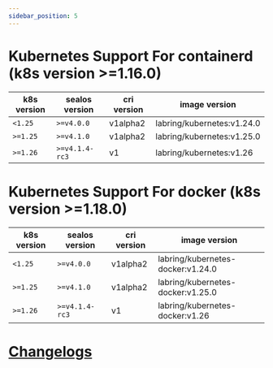 ```yaml
---
sidebar_position: 5
---
```


# Kubernetes Support For containerd (k8s version >=1.16.0)


| k8s version | sealos version | cri version | image version                                                 |
|-------------|----------------|-------------|---------------------------------------------------------------|
| `<1.25`     | `>=v4.0.0`     | v1alpha2    | labring/kubernetes:v1.24.0                                    |
| `>=1.25`    | `>=v4.1.0`     | v1alpha2    | labring/kubernetes:v1.25.0                                    |
| `>=1.26`    | `>=v4.1.4-rc3` | v1          | labring/kubernetes:v1.26 |

# Kubernetes Support For docker (k8s version >=1.18.0)

| k8s version | sealos version | cri version | image version                                                               |
|-------------|----------------|-------------|-----------------------------------------------------------------------------|
| `<1.25`     | `>=v4.0.0`     | v1alpha2    | labring/kubernetes-docker:v1.24.0                                           |
| `>=1.25`    | `>=v4.1.0`     | v1alpha2    | labring/kubernetes-docker:v1.25.0                                           |
| `>=1.26`    | `>=v4.1.4-rc3` | v1          | labring/kubernetes-docker:v1.26 |


# [Changelogs](https://github.com/labring/sealos/tree/main/CHANGELOG/README.md)

